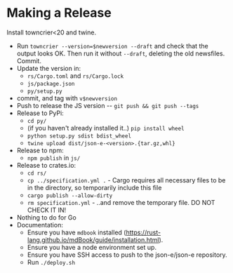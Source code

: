 # Making a Release

Install towncrier<20 and twine.

* Run `towncrier --version=$newversion --draft` and check that the output looks OK.  Then run it without `--draft`, deleting the old newsfiles.  Commit.
* Update the version in:
  * `rs/Cargo.toml` and `rs/Cargo.lock`
  * `js/package.json`
  * `py/setup.py`
* commit, and tag with `v$newversion`
* Push to release the JS version -- `git push && git push --tags`
* Release to PyPi:
  * `cd py/`
  * (if you haven't already installed it..) `pip install wheel`
  * `python setup.py sdist bdist_wheel`
  * `twine upload dist/json-e-<version>.{tar.gz,whl}`
* Release to npm:
  * `npm publish` in `js/`
* Release to crates.io:
  * `cd rs/`
  * `cp ../specification.yml .` - Cargo requires all necessary files to be in the directory, so temporarily include this file
  * `cargo publish --allow-dirty`
  * `rm specification.yml` - ..and remove the temporary file.  DO NOT CHECK IT IN!
* Nothing to do for Go
* Documentation:
  * Ensure you have `mdbook` installed (https://rust-lang.github.io/mdBook/guide/installation.html).
  * Ensure you have a node environment set up.
  * Ensure you have SSH access to push to the json-e/json-e repository.
  * Run `./deploy.sh`

